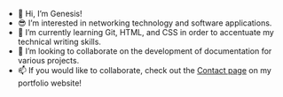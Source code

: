 - 👋 Hi, I’m Genesis!
- 😎 I’m interested in networking technology and software applications.
- 🧠 I’m currently learning Git, HTML, and CSS in order to accentuate my technical writing skills.
- 👊 I’m looking to collaborate on the development of documentation for various projects.
- 📫 If you would like to collaborate, check out the [Contact page](https://genwrites.com/contact/) on my portfolio website!

<!---
genesis-writing/genesis-writing is a ✨ special ✨ repository because its `README.md` (this file) appears on your GitHub profile.
You can click the Preview link to take a look at your changes.
--->
